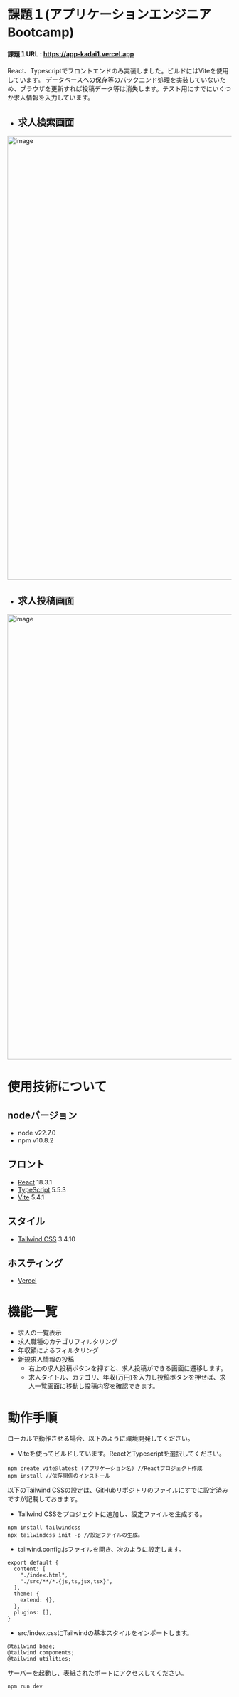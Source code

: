 # 課題１(アプリケーションエンジニアBootcamp)　

#### 課題１URL : https://app-kadai1.vercel.app

React、Typescriptでフロントエンドのみ実装しました。ビルドにはViteを使用しています。
データベースへの保存等のバックエンド処理を実装していないため、ブラウザを更新すれば投稿データ等は消失します。テスト用にすでにいくつか求人情報を入力しています。

- ## 求人検索画面
<img width="998" alt="image" src="https://github.com/user-attachments/assets/16265f81-99eb-4750-8536-5837c00926c6">


- ## 求人投稿画面
<img width="1001" alt="image" src="https://github.com/user-attachments/assets/97da9d89-31cb-4cc3-b042-ede950316672">


# 使用技術について
## nodeバージョン
- node v22.7.0
- npm v10.8.2

## フロント
- [React](https://reactjs.org/) 18.3.1
- [TypeScript](https://www.typescriptlang.org/) 5.5.3
- [Vite](https://vitejs.dev/) 5.4.1

## スタイル
- [Tailwind CSS](https://tailwindcss.com/) 3.4.10

## ホスティング
- [Vercel](https://vercel.com/)


# 機能一覧
- 求人の一覧表示
- 求人職種のカテゴリフィルタリング
- 年収額によるフィルタリング
- 新規求人情報の投稿
  - 右上の求人投稿ボタンを押すと、求人投稿ができる画面に遷移します。
  - 求人タイトル、カテゴリ、年収(万円)を入力し投稿ボタンを押せば、求人一覧画面に移動し投稿内容を確認できます。

# 動作手順
ローカルで動作させる場合、以下のように環境開発してください。

- Viteを使ってビルドしています。ReactとTypescriptを選択してください。
```
npm create vite@latest (アプリケーション名) //Reactプロジェクト作成
npm install //依存関係のインストール
```
以下のTailwind CSSの設定は、GitHubリポジトリのファイルにすでに設定済みですが記載しておきます。

- Tailwind CSSをプロジェクトに追加し、設定ファイルを生成する。
```
npm install tailwindcss
npx tailwindcss init -p //設定ファイルの生成。
```
- tailwind.config.jsファイルを開き、次のように設定します。
```
export default {
  content: [
    "./index.html",
    "./src/**/*.{js,ts,jsx,tsx}",
  ],
  theme: {
    extend: {},
  },
  plugins: [],
}
```
- src/index.cssにTailwindの基本スタイルをインポートします。
```
@tailwind base;
@tailwind components;
@tailwind utilities;
```
サーバーを起動し、表紙されたポートにアクセスしてください。
```
npm run dev
```
